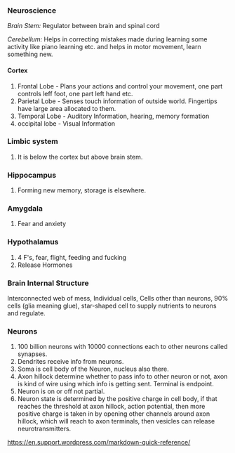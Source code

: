 ### Neuroscience

*Brain Stem:* Regulator between brain and spinal cord

*Cerebellum:* Helps in correcting mistakes made during learning some activity
like piano learning etc. and helps in motor movement, learn something new.

#### Cortex
1. Frontal Lobe - Plans your actions and control your movement, one part
controls leff foot, one part left hand etc.
2. Parietal Lobe - Senses touch information of outside world. Fingertips have
large area allocated to them.
3. Temporal Lobe - Auditory Information, hearing, memory formation
4. occipital lobe - Visual Information

### Limbic system
1. It is below the cortex but above brain stem.

### Hippocampus
1. Forming new memory, storage is elsewhere.

### Amygdala
1. Fear and anxiety

### Hypothalamus
1. 4 F's, fear, flight, feeding and fucking
2. Release Hormones

### Brain Internal Structure
Interconnected web of mess, Individual cells, Cells other than neurons, 90%
cells (glia meaning glue), star-shaped cell to supply nutrients to neurons and
regulate.

### Neurons
1. 100 billion neurons with 10000 connections each to other neurons called
synapses.
2. Dendrites receive info from neurons.
3. Soma is cell body of the Neuron, nucleus also there.
4. Axon hillock determine whether to pass info to other neuron or not, axon is
kind of wire using which info is getting sent. Terminal is endpoint.
5. Neuron is on or off not partial.
6. Neuron state is determined by the positive charge in cell body, if that
reaches the threshold at axon hillock, action potential, then more positive 
charge is taken in by opening other channels around axon hillock, which will 
reach to axon terminals, then vesicles can release neurotransmitters.

https://en.support.wordpress.com/markdown-quick-reference/

